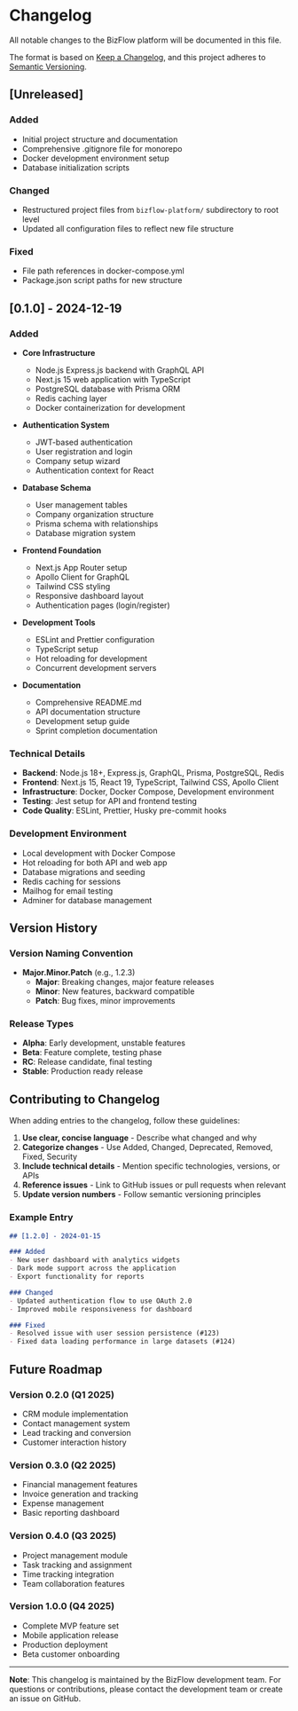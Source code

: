 # Changelog

All notable changes to the BizFlow platform will be documented in this file.

The format is based on [Keep a Changelog](https://keepachangelog.com/en/1.0.0/),
and this project adheres to [Semantic Versioning](https://semver.org/spec/v2.0.0.html).

## [Unreleased]

### Added
- Initial project structure and documentation
- Comprehensive .gitignore file for monorepo
- Docker development environment setup
- Database initialization scripts

### Changed
- Restructured project files from `bizflow-platform/` subdirectory to root level
- Updated all configuration files to reflect new file structure

### Fixed
- File path references in docker-compose.yml
- Package.json script paths for new structure

## [0.1.0] - 2024-12-19

### Added
- **Core Infrastructure**
  - Node.js Express.js backend with GraphQL API
  - Next.js 15 web application with TypeScript
  - PostgreSQL database with Prisma ORM
  - Redis caching layer
  - Docker containerization for development

- **Authentication System**
  - JWT-based authentication
  - User registration and login
  - Company setup wizard
  - Authentication context for React

- **Database Schema**
  - User management tables
  - Company organization structure
  - Prisma schema with relationships
  - Database migration system

- **Frontend Foundation**
  - Next.js App Router setup
  - Apollo Client for GraphQL
  - Tailwind CSS styling
  - Responsive dashboard layout
  - Authentication pages (login/register)

- **Development Tools**
  - ESLint and Prettier configuration
  - TypeScript setup
  - Hot reloading for development
  - Concurrent development servers

- **Documentation**
  - Comprehensive README.md
  - API documentation structure
  - Development setup guide
  - Sprint completion documentation

### Technical Details
- **Backend**: Node.js 18+, Express.js, GraphQL, Prisma, PostgreSQL, Redis
- **Frontend**: Next.js 15, React 19, TypeScript, Tailwind CSS, Apollo Client
- **Infrastructure**: Docker, Docker Compose, Development environment
- **Testing**: Jest setup for API and frontend testing
- **Code Quality**: ESLint, Prettier, Husky pre-commit hooks

### Development Environment
- Local development with Docker Compose
- Hot reloading for both API and web app
- Database migrations and seeding
- Redis caching for sessions
- Mailhog for email testing
- Adminer for database management

## Version History

### Version Naming Convention
- **Major.Minor.Patch** (e.g., 1.2.3)
  - **Major**: Breaking changes, major feature releases
  - **Minor**: New features, backward compatible
  - **Patch**: Bug fixes, minor improvements

### Release Types
- **Alpha**: Early development, unstable features
- **Beta**: Feature complete, testing phase
- **RC**: Release candidate, final testing
- **Stable**: Production ready release

## Contributing to Changelog

When adding entries to the changelog, follow these guidelines:

1. **Use clear, concise language** - Describe what changed and why
2. **Categorize changes** - Use Added, Changed, Deprecated, Removed, Fixed, Security
3. **Include technical details** - Mention specific technologies, versions, or APIs
4. **Reference issues** - Link to GitHub issues or pull requests when relevant
5. **Update version numbers** - Follow semantic versioning principles

### Example Entry
```markdown
## [1.2.0] - 2024-01-15

### Added
- New user dashboard with analytics widgets
- Dark mode support across the application
- Export functionality for reports

### Changed
- Updated authentication flow to use OAuth 2.0
- Improved mobile responsiveness for dashboard

### Fixed
- Resolved issue with user session persistence (#123)
- Fixed data loading performance in large datasets (#124)
```

## Future Roadmap

### Version 0.2.0 (Q1 2025)
- CRM module implementation
- Contact management system
- Lead tracking and conversion
- Customer interaction history

### Version 0.3.0 (Q2 2025)
- Financial management features
- Invoice generation and tracking
- Expense management
- Basic reporting dashboard

### Version 0.4.0 (Q3 2025)
- Project management module
- Task tracking and assignment
- Time tracking integration
- Team collaboration features

### Version 1.0.0 (Q4 2025)
- Complete MVP feature set
- Mobile application release
- Production deployment
- Beta customer onboarding

---

**Note**: This changelog is maintained by the BizFlow development team. For questions or contributions, please contact the development team or create an issue on GitHub. 